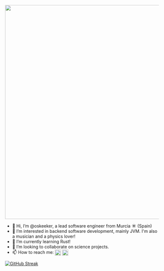  <img width="700" src="https://images5.alphacoders.com/105/1051725.jpg">

- 👋 Hi, I’m @oskeeker, a lead software engineer from Murcia :sunny: (Spain)
- 👀 I’m interested in backend software development, mainly JVM. I'm also a musician and a physics lover!
- 🌱 I’m currently learning Rust!
- 💞️ I’m looking to collaborate on science projects. 
- 📫 How to reach me: <a href="https://www.linkedin.com/in/oskeeker/" target="blank"><img align="center" src="https://cdn-icons-png.flaticon.com/512/3536/3536505.png" height="20" /></a> <a href="https://twitter.com/oskeeker" target="blank"><img align="center" src="https://cdn-icons-png.flaticon.com/512/3256/3256013.png" height="20" /></a> <a href="https://oskeeker.bandcamp.com/releases" target="blank"><img align="center" src="https://cdn-icons-png.flaticon.com/512/168/168742.png" height="12" /></a>



[![GitHub Streak](https://github-readme-streak-stats.herokuapp.com?user=oskeeker&theme=gruvbox_duo&hide_border=true)]()

<!---
oskeeker/oskeeker is a ✨ special ✨ repository because its `README.md` (this file) appears on your GitHub profile.
You can click the Preview link to take a look at your changes.
--->
